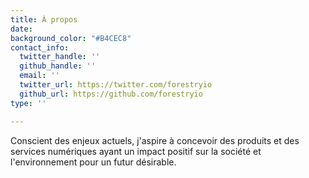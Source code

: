 ```yaml
---
title: À propos
date: 
background_color: "#B4CEC8"
contact_info:
  twitter_handle: ''
  github_handle: ''
  email: ''
  twitter_url: https://twitter.com/forestryio
  github_url: https://github.com/forestryio
type: ''

---
```

Conscient des enjeux actuels, j'aspire à concevoir des produits et des services numériques ayant un impact positif sur la société et l'environnement pour un futur désirable.